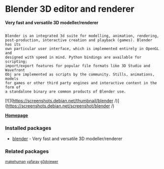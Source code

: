 # Blender 3D editor and renderer

__Very fast and versatile 3D modeller/renderer__

```

Blender is an integrated 3d suite for modelling, animation, rendering,
post-production, interactive creation and playback (games). Blender has its
own particular user interface, which is implemented entirely in OpenGL and
designed with speed in mind. Python bindings are available for scripting;
import/export features for popular file formats like 3D Studio and Wavefront
Obj are implemented as scripts by the community. Stills, animations, models
for games or other third party engines and interactive content in the form of
a standalone binary are common products of Blender use.

```

[![](https://screenshots.debian.net/thumbnail/blender /)](https://screenshots.debian.net/screenshot/blender /)


 **[Homepage](http://www.blender.org/)**

### Installed packages

* [blender](https://packages.debian.org/stretch/blender) - Very fast and versatile 3D modeller/renderer

### Related packages

<sub> [makehuman](https://packages.debian.org/stretch/makehuman) [yafaray](https://packages.debian.org/stretch/yafaray) [g3dviewer](https://packages.debian.org/stretch/g3dviewer)  </sub>
